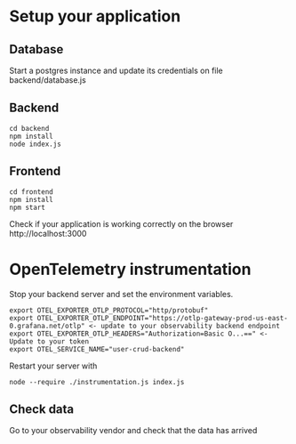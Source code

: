 # Setup your application

## Database

Start a postgres instance and update its credentials on file backend/database.js

## Backend

```
cd backend
npm install
node index.js
```

## Frontend

```
cd frontend
npm install
npm start
```

Check if your application is working correctly on the browser http://localhost:3000

# OpenTelemetry instrumentation
Stop your backend server and set the environment variables.

```
export OTEL_EXPORTER_OTLP_PROTOCOL="http/protobuf"
export OTEL_EXPORTER_OTLP_ENDPOINT="https://otlp-gateway-prod-us-east-0.grafana.net/otlp" <- update to your observability backend endpoint
export OTEL_EXPORTER_OTLP_HEADERS="Authorization=Basic O...==" <- Update to your token
export OTEL_SERVICE_NAME="user-crud-backend"
```

Restart your server with

```
node --require ./instrumentation.js index.js
```

## Check data
Go to your observability vendor and check that the data has arrived
